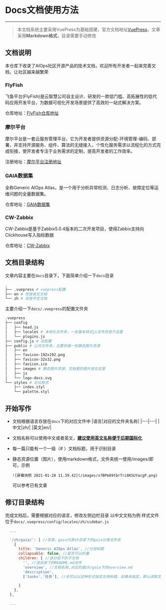 # Docs文档使用方法

***

> 本文档系统主要采用VuePress为基础搭建，官方文档地址[VuePress](https://vuepress.vuejs.org/zh/)，文章采用**Markdown格式**，目录需要手动修改

## 文档说明
本仓库下收录了AIOps社区开源产品的技术文档，欢迎所有开发者一起来完善文档，让社区越来越繁荣

### FlyFish
飞鱼平台(FlyFish)是云智慧公司自主设计、研发的一款低门槛、高拓展性的低代码应用开发平台，为数据可视化开发场景提供了高效的一站式解决方案。

仓库地址：[FlyFish仓库地址](https://github.com/CloudWise-OpenSource/FlyFish)

### 摩尔平台
摩尔平台是一套云服务管理平台，它为开发者提供资源分配-环境管理-编码、部署，并支持开源服务、组件、算法的无缝接入，个性化服务需求以流程化的方式完成衔接，使开发者专注于业务需求的定制，提高开发者的工作效率。

注册地址：[摩尔平台注册地址](http://moore.cloudwise.com/app-web/login)

### GAIA数据集
全称Generic AIOps Atlas，是一个用于分析异常检测、日志分析、故障定位等运维问题的全量数据集。

仓库地址：[GAIA数据集](https://github.com/CloudWise-OpenSource/GAIA-DataSet)

### CW-Zabbix
CW-Zabbix是基于Zabbix5.0.4版本的二次开发项目，使得Zabbix支持向Clickhouse写入指标数据

仓库地址：[CW-Zabbix](https://github.com/CloudWise-OpenSource/CW-Zabbix)

## 文档目录结构

文章内容主要在`docs`目录下，下面简单介绍一下`docs`目录

```bash
.
├── .vuepress # vuepress配置
├── en # 存放英文文档
└── zh # 存放中文文档
```

主要介绍一下`docs/.vuepress`的配置文件夹

```bash
.vuepress
├── config
│   ├── head.js
│   ├── locales # 本地化文件夹，一些基本样式js文件存放于这里
│   └── plugins.js
├── config.js # 总配置
├── public # 公共文件夹，主要存储一些静态图片资源
│   ├── en
│   ├── favicon-192x192.png
│   ├── favicon-32x32.png
│   ├── favicon.ico
│   ├── images # 静态图片资源，文档里的图片放在这里
│   ├── js
│   └── logo-docs.svg
└── styles # 论坛样式
    ├── index.styl
    └── palette.styl
```

## 开始写作

- 文档根据语言存放在`docs`下的对应文件中
    |语言|对应的文件夹名称|
    |---|---|
    |中文|zh/|
    |英文|en/|

- 文档名称可以使用中文或者英文，<u>**建议使用英文名称便于后期国际化**</u>

- 每一篇只能有一个一级（# ）文档标题，用于识别目录

- 静态资源位置（图片），使用markdown格式，文件夹统一使用/images/即可，示例
  
  `![屏幕快照 2021-01-28 11.39.42](/images/x7BPm89tbrTri8KSUYacgP.png)`

  可以参考已有文章


## 修订目录结构

完成文档后，需要根据对应的语言，修改左侧边栏目录
以中文文档为例
样式文件位于`docs/.vuepress/config/locales/zh/sidebar.js`

```javascript
  ...

  '/zh/gaia/': [ //目录，gaia代表zh目录下的gaia分类文件夹
    {
      title: 'Generic AIOps Atlas', //分组标题
      collapsable: false, //是否可以折叠
      children: [ //该分组下的子文档
        '', //该目录下的README.md文件
        'overview', //文档名称,对应的是zh/gaia下的overview.md
        'description',
        ['tasks','任务'], //也可以以这种形式指定左侧标题，如果未指定，默认读取文档首行# 一级标题

      ]
    },
  ],

  ...
```

